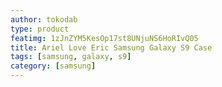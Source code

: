 ```yaml
---
author: tokodab
type: product
featimg: 1zJnZYM5KesOp17st8UNjuNS6HoRIvQ05
title: Ariel Love Eric Samsung Galaxy S9 Case
tags: [samsung, galaxy, s9]
category: [samsung]
---
```

